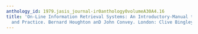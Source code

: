 ```yaml
---
anthology_id: 1979.jasis_journal-ir0anthology0volumeA30A4.16
title: 'On-Line Information Retrieval Systems: An Introductory-Manual to Principles
  and Practice. Bernard Houghton anD John Convey. London: Clive Bingley; 1977'
---
```

